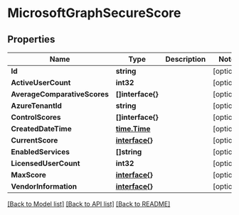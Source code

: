 # MicrosoftGraphSecureScore

## Properties

Name | Type | Description | Notes
------------ | ------------- | ------------- | -------------
**Id** | **string** |  | [optional] 
**ActiveUserCount** | **int32** |  | [optional] 
**AverageComparativeScores** | **[]interface{}** |  | [optional] 
**AzureTenantId** | **string** |  | [optional] 
**ControlScores** | **[]interface{}** |  | [optional] 
**CreatedDateTime** | [**time.Time**](time.Time.md) |  | [optional] 
**CurrentScore** | [**interface{}**](.md) |  | [optional] 
**EnabledServices** | **[]string** |  | [optional] 
**LicensedUserCount** | **int32** |  | [optional] 
**MaxScore** | [**interface{}**](.md) |  | [optional] 
**VendorInformation** | [**interface{}**](.md) |  | [optional] 

[[Back to Model list]](../README.md#documentation-for-models) [[Back to API list]](../README.md#documentation-for-api-endpoints) [[Back to README]](../README.md)



